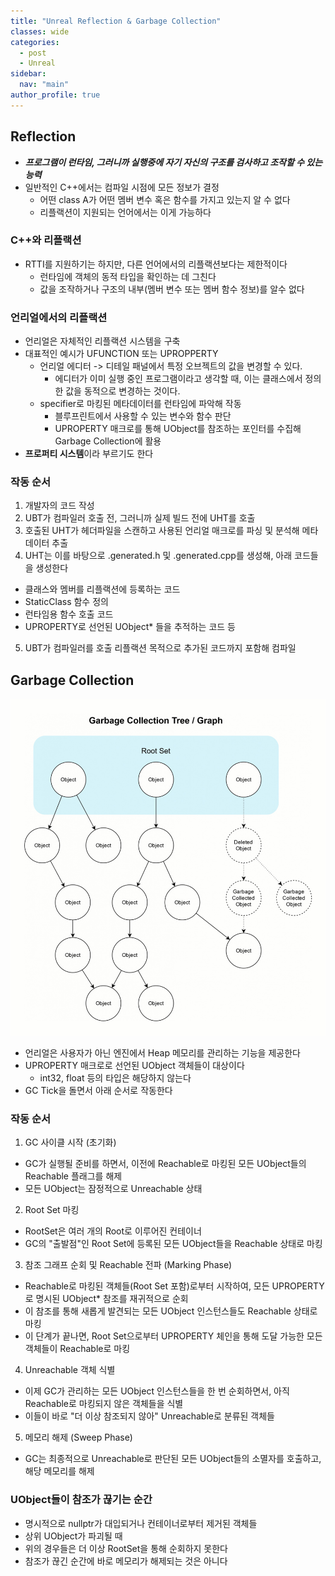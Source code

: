 ```yaml
---
title: "Unreal Reflection & Garbage Collection"
classes: wide
categories: 
  - post
  - Unreal
sidebar:
  nav: "main"
author_profile: true
---
```

   
## Reflection
* ***프로그램이 런타임, 그러니까 실행중에 자기 자신의 구조를 검사하고 조작할 수 있는 능력***
* 일반적인 C++에서는 컴파일 시점에 모든 정보가 결정
  * 어떤 class A가 어떤 멤버 변수 혹은 함수를 가지고 있는지 알 수 없다
  * 리플랙션이 지원되는 언어에서는 이게 가능하다

### C++와 리플랙션
* RTTI를 지원하기는 하지만, 다른 언어에서의 리플랙션보다는 제한적이다
  * 런타임에 객체의 동적 타입을 확인하는 데 그친다
  * 값을 조작하거나 구조의 내부(멤버 변수 또는 멤버 함수 정보)를 알수 없다

### 언리얼에서의 리플랙션
* 언리얼은 자체적인 리플랙션 시스템을 구축
* 대표적인 예시가 UFUNCTION 또는 UPROPPERTY
  * 언리얼 에디터 -> 디테일 패널에서 특정 오브젝트의 값을 변경할 수 있다.
    * 에디터가 이미 실행 중인 프로그램이라고 생각할 때, 이는 클래스에서 정의한 값을 동적으로 변경하는 것이다.
  * specifier로 마킹된 메타데이터를 런타임에 파악해 작동
    * 블루프린트에서 사용할 수 있는 변수와 함수 판단
    * UPROPERTY 매크로를 통해 UObject를 참조하는 포인터를 수집해 Garbage Collection에 활용
* **프로퍼티 시스템**이라 부르기도 한다

### 작동 순서
1. 개발자의 코드 작성
2. UBT가 컴파일러 호출 전, 그러니까 실제 빌드 전에 UHT를 호출
3. 호출된 UHT가 헤더파일을 스캔하고 사용된 언리얼 매크로를 파싱 및 분석해 메타데이터 추출
4. UHT는 이를 바탕으로 .generated.h 및 .generated.cpp를 생성해, 아래 코드들을 생성한다
  * 클래스와 멤버를 리플랙션에 등록하는 코드
  * StaticClass 함수 정의
  * 런타임용 함수 호출 코드
  * UPROPERTY로 선언된 UObject* 들을 추적하는 코드 등
5. UBT가 컴파일러를 호출 리플랙션 목적으로 추가된 코드까지 포함해 컴파일


## Garbage Collection

![post_thumbnail](/assets/images/Reflection_GC/Rootset.png)

* 언리얼은 사용자가 아닌 엔진에서 Heap 메모리를 관리하는 기능을 제공한다
* UPROPERTY 매크로로 선언된 UObject 객체들이 대상이다
  * int32, float 등의 타입은 해당하지 않는다
* GC Tick을 돌면서 아래 순서로 작동한다

### 작동 순서
1. GC 사이클 시작 (초기화)
  * GC가 실행될 준비를 하면서, 이전에 Reachable로 마킹된 모든 UObject들의 Reachable 플래그를 해제
  * 모든 UObject는 잠정적으로 Unreachable 상태

2. Root Set 마킹
  * RootSet은 여러 개의 Root로 이루어진 컨테이너
  * GC의 "출발점"인 Root Set에 등록된 모든 UObject들을 Reachable 상태로 마킹

3. 참조 그래프 순회 및 Reachable 전파 (Marking Phase)
  * Reachable로 마킹된 객체들(Root Set 포함)로부터 시작하여, 모든 UPROPERTY로 명시된 UObject* 참조를 재귀적으로 순회
  * 이 참조를 통해 새롭게 발견되는 모든 UObject 인스턴스들도 Reachable 상태로 마킹
  * 이 단계가 끝나면, Root Set으로부터 UPROPERTY 체인을 통해 도달 가능한 모든 객체들이 Reachable로 마킹

4. Unreachable 객체 식별
  * 이제 GC가 관리하는 모든 UObject 인스턴스들을 한 번 순회하면서, 아직 Reachable로 마킹되지 않은 객체들을 식별
  * 이들이 바로 "더 이상 참조되지 않아" Unreachable로 분류된 객체들

5. 메모리 해제 (Sweep Phase)
  * GC는 최종적으로 Unreachable로 판단된 모든 UObject들의 소멸자를 호출하고, 해당 메모리를 해제

### UObject들이 참조가 끊기는 순간
  * 명시적으로 nullptr가 대입되거나 컨테이너로부터 제거된 객체들
  * 상위 UObject가 파괴될 때
  * 위의 경우들은 더 이상 RootSet을 통해 순회하지 못한다
  * 참조가 끊긴 순간에 바로 메모리가 해제되는 것은 아니다